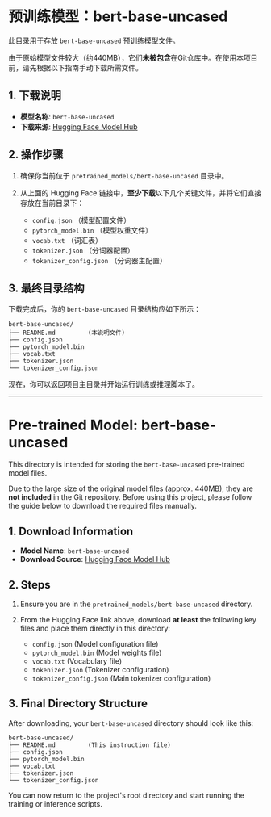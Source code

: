 # 预训练模型：bert-base-uncased

此目录用于存放 `bert-base-uncased` 预训练模型文件。

由于原始模型文件较大（约440MB），它们**未被包含**在Git仓库中。在使用本项目前，请先根据以下指南手动下载所需文件。

## 1. 下载说明

- **模型名称**: `bert-base-uncased`
- **下载来源**: [Hugging Face Model Hub](https://huggingface.co/bert-base-uncased/tree/main)

## 2. 操作步骤

1.  确保你当前位于 `pretrained_models/bert-base-uncased` 目录中。

2.  从上面的 Hugging Face 链接中，**至少下载**以下几个关键文件，并将它们直接存放在当前目录下：
    - `config.json` （模型配置文件）
    - `pytorch_model.bin` （模型权重文件）
    - `vocab.txt` （词汇表）
    - `tokenizer.json` （分词器配置）
    - `tokenizer_config.json` （分词器主配置）

## 3. 最终目录结构

下载完成后，你的 `bert-base-uncased` 目录结构应如下所示：

```
bert-base-uncased/
├── README.md         (本说明文件)
├── config.json
├── pytorch_model.bin
├── vocab.txt
├── tokenizer.json
└── tokenizer_config.json
```

现在，你可以返回项目主目录并开始运行训练或推理脚本了。

---

# Pre-trained Model: bert-base-uncased

This directory is intended for storing the `bert-base-uncased` pre-trained model files.

Due to the large size of the original model files (approx. 440MB), they are **not included** in the Git repository. Before using this project, please follow the guide below to download the required files manually.

## 1. Download Information

- **Model Name**: `bert-base-uncased`
- **Download Source**: [Hugging Face Model Hub](https://huggingface.co/bert-base-uncased/tree/main)

## 2. Steps

1.  Ensure you are in the `pretrained_models/bert-base-uncased` directory.

2.  From the Hugging Face link above, download **at least** the following key files and place them directly in this directory:
    - `config.json` (Model configuration file)
    - `pytorch_model.bin` (Model weights file)
    - `vocab.txt` (Vocabulary file)
    - `tokenizer.json` (Tokenizer configuration)
    - `tokenizer_config.json` (Main tokenizer configuration)

## 3. Final Directory Structure

After downloading, your `bert-base-uncased` directory should look like this:

```
bert-base-uncased/
├── README.md         (This instruction file)
├── config.json
├── pytorch_model.bin
├── vocab.txt
├── tokenizer.json
└── tokenizer_config.json
```

You can now return to the project's root directory and start running the training or inference scripts.
